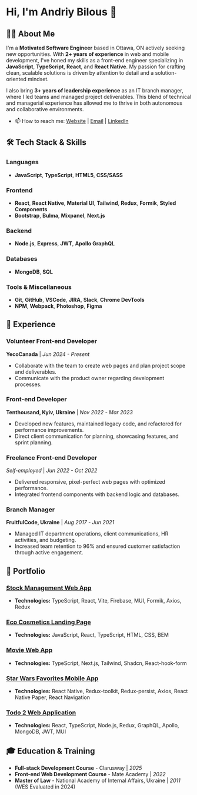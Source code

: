 # Hi, I'm Andriy Bilous 👋

## 👨‍💻 About Me
I'm a **Motivated Software Engineer** based in Ottawa, ON actively seeking new opportunities. With **2+ years of experience** in web and mobile development, I've honed my skills as a front-end engineer specializing in **JavaScript**, **TypeScript**, **React**, and **React Native**. My passion for crafting clean, scalable solutions is driven by attention to detail and a solution-oriented mindset.

I also bring **3+ years of leadership experience** as an IT branch manager, where I led teams and managed project deliverables. This blend of technical and managerial experience has allowed me to thrive in both autonomous and collaborative environments.

- 📫 How to reach me: [Website](https://www.bilous.info) | [Email](mailto:andriy@bilous.info) | [LinkedIn](https://www.linkedin.com/in/andriybilous)

## 🛠️ Tech Stack & Skills

### Languages
- **JavaScript**, **TypeScript**, **HTML5**, **CSS/SASS**

### Frontend
- **React**, **React Native**, **Material UI**, **Tailwind**, **Redux**, **Formik**, **Styled Components**
- **Bootstrap**, **Bulma**, **Mixpanel**, **Next.js**

### Backend
- **Node.js**, **Express**, **JWT**, **Apollo GraphQL**

### Databases
- **MongoDB**, **SQL**

### Tools & Miscellaneous
- **Git**, **GitHub**, **VSCode**, **JIRA**, **Slack**, **Chrome DevTools**
- **NPM**, **Webpack**, **Photoshop**, **Figma**

## 💼 Experience

### Volunteer Front-end Developer
**YecoCanada** | _Jun 2024 - Present_
- Collaborate with the team to create web pages and plan project scope and deliverables.
- Communicate with the product owner regarding development processes.

### Front-end Developer
**Tenthousand, Kyiv, Ukraine** | _Nov 2022 - Mar 2023_
- Developed new features, maintained legacy code, and refactored for performance improvements.
- Direct client communication for planning, showcasing features, and sprint planning.

### Freelance Front-end Developer
_Self-employed_ | _Jun 2022 - Oct 2022_
- Delivered responsive, pixel-perfect web pages with optimized performance.
- Integrated frontend components with backend logic and databases.

### Branch Manager
**FruitfulCode, Ukraine** | _Aug 2017 - Jun 2021_
- Managed IT department operations, client communications, HR activities, and budgeting.
- Increased team retention to 96% and ensured customer satisfaction through active engagement.

## 📂 Portfolio

### [Stock Management Web App](https://stock-management-b66a9o0ak-andriybs-projects.vercel.app/)
- **Technologies:** TypeScript, React, Vite, Firebase, MUI, Formik, Axios, Redux

### [Eco Cosmetics Landing Page](https://saperzp.github.io/Eco_cosmetics/)
- **Technologies:** JavaScript, React, TypeScript, HTML, CSS, BEM

### [Movie Web App](https://movie-app-next-git-main-andriybs-projects.vercel.app)
- **Technologies:** TypeScript, Next.js, Tailwind, Shadcn, React-hook-form

### [Star Wars Favorites Mobile App](https://github.com/SaperZP/Star-Wars-Favorites-Mobile-Application)
- **Technologies:** React Native, Redux-toolkit, Redux-persist, Axios, React Native Paper, React Navigation

### [Todo 2 Web Application](https://todo-2-9jhq.onrender.com/)
- **Technologies:** React, TypeScript, Node.js, Redux, GraphQL, Apollo, MongoDB, JWT, MUI

## 🎓 Education & Training
- **Full-stack Development Course** - Clarusway | _2025_
- **Front-end Web Development Course** - Mate Academy | _2022_
- **Master of Law** - National Academy of Internal Affairs, Ukraine | _2011_ (WES Evaluated in 2024)
